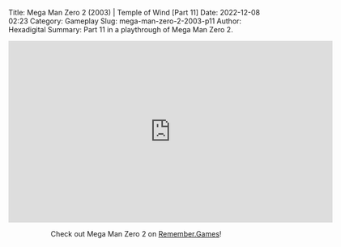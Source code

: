 Title: Mega Man Zero 2 (2003) | Temple of Wind [Part 11]
Date: 2022-12-08 02:23
Category: Gameplay
Slug: mega-man-zero-2-2003-p11
Author: Hexadigital
Summary: Part 11 in a playthrough of Mega Man Zero 2.

<center><iframe src="https://www.youtube.com/embed/BCF-afH_Ob4?feature=oembed" allow="accelerometer; autoplay; encrypted-media; gyroscope; picture-in-picture" width="640" height="360" frameborder="0"></iframe>

Check out Mega Man Zero 2 on [Remember.Games](https://remember.games/game/4361/mega-man-zero-2/)!</center>

